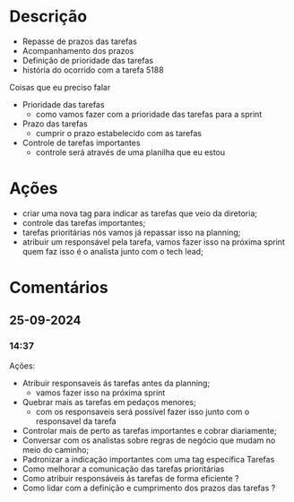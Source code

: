 # Descrição
- Repasse de prazos das tarefas
- Acompanhamento dos prazos 
- Definição de prioridade das tarefas 
- história do ocorrido com a tarefa 5188 

Coisas que eu preciso falar
- Prioridade das tarefas 
	- como vamos fazer com a prioridade das tarefas para a sprint
- Prazo das tarefas 
	- cumprir o prazo estabelecido com as tarefas
- Controle de tarefas importantes
	- controle será através de uma planilha que eu estou 

# Ações
- criar uma nova tag para indicar as tarefas que veio da diretoria; 
- controle das tarefas importantes; 
- tarefas prioritárias nós vamos já repassar isso na planning; 
- atribuir um responsável pela tarefa, vamos fazer isso na próxima sprint quem faz isso é o analista junto com o tech lead; 
# Comentários
## 25-09-2024
### 14:37
Ações: 
- Atribuir responsaveis  ás tarefas antes da planning; 
	- vamos fazer isso na próxima sprint
- Quebrar mais as tarefas em pedaços menores; 
	- com os responsaveis será possível fazer isso junto com o responsavel da tarefa
- Controlar mais de perto as tarefas importantes e cobrar diariamente; 
- Conversar com os analistas sobre regras de negócio que mudam no meio do caminho; 
- Padronizar a indicação importantes com uma tag específica
Tarefas
- Como melhorar a comunicação das tarefas prioritárias
- Como atribuir responsáveis ás tarefas de forma eficiente ?
- Como lidar com a definição e cumprimento dos prazos das tarefas ?